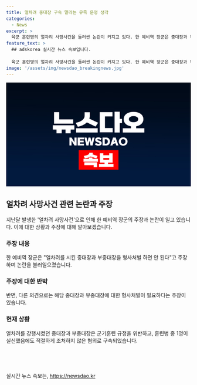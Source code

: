 ```yaml
---
title: 얼차려 중대장 구속 말라는 유족 운명 생각
categories:
  - News
excerpt: >
  육군 훈련병의 얼차려 사망사건을 둘러싼 논란이 커지고 있다. 한 예비역 장군은 중대장과 부중대장에 대한 형사처벌을 주장하며 논란을 일으키고 있지만, 다른 예비역 중장은 중대장에게 책임을 지우려 하지 말아야 한다는 입장을 펼치고 있다. 얼차려 사망사건으로 두 명이 구속된 가운데 군인권센터와의 논란도 일고 있다. 현재 이에 대한 글은 사라진 상태이며, 이 사건은 지난달 강원 인제군에서 발생한 것으로, 규정을 위반한 얼차려로 훈련병 1명이 사망했고, 두 명은 구속됐다. 사건은 계속되고 있으며 이에 대한 관심이 높아지고 있다.
feature_text: >
  ## adskorea 실시간 뉴스 속보입니다.

  육군 훈련병의 얼차려 사망사건을 둘러싼 논란이 커지고 있다. 한 예비역 장군은 중대장과 부중대장에 대한 형사처벌을 주장하며 논란을 일으키고 있지만, 다른 예비역 중장은 중대장에게 책임을 지우려 하지 말아야 한다는 입장을 펼치고 있다. 얼차려 사망사건으로 두 명이 구속된 가운데 군인권센터와의 논란도 일고 있다. 현재 이에 대한 글은 사라진 상태이며, 이 사건은 지난달 강원 인제군에서 발생한 것으로, 규정을 위반한 얼차려로 훈련병 1명이 사망했고, 두 명은 구속됐다. 사건은 계속되고 있으며 이에 대한 관심이 높아지고 있다.
image: '/assets/img/newsdao_breakingnews.jpg'
---
```


<p><img src="/assets/img/newsdao_breakingnews.jpg" alt="adskorea 속보" /></p>

<h2 data-ke-size="size26">얼차려 사망사건 관련 논란과 주장</h2>

<p data-ke-size="size16">지난달 발생한 '얼차려 사망사건'으로 인해 한 예비역 장군의 주장과 논란이 일고 있습니다. 이에 대한 상황과 주장에 대해 알아보겠습니다.</p>

<h3>주장 내용</h3>

<p data-ke-size="size16">한 예비역 장군은 "얼차려를 시킨 중대장과 부중대장을 형사처벌 하면 안 된다"고 주장하며 논란을 불러일으켰습니다.</p>

<h3>주장에 대한 반박</h3>

<p data-ke-size="size16">반면, 다른 의견으로는 해당 중대장과 부중대장에 대한 형사처벌이 필요하다는 주장이 있습니다.</p>

<h3>현재 상황</h3>

<p data-ke-size="size16">얼차려를 강행시켰던 중대장과 부중대장은 군기훈련 규정을 위반하고, 훈련병 중 1명이 실신했음에도 적절하게 조처하지 않은 혐의로 구속되었습니다.</p>

<p data-ke-size="size16">&nbsp;</p>

<p data-ke-size="size16">&nbsp;</p>
실시간 뉴스 속보는, <a href="https://newsdao.kr" rel="dofollow">https://newsdao.kr</a>


